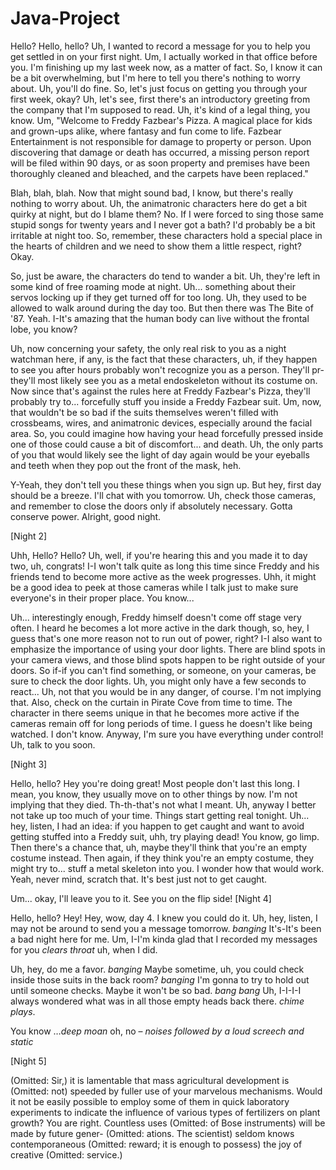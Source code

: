 # Java-Project

Hello? Hello, hello? Uh, I wanted to record a message for you to help you get settled in on your first night. Um, I actually worked in that office before you. I'm finishing up my last week now, as a matter of fact. So, I know it can be a bit overwhelming, but I'm here to tell you there's nothing to worry about. Uh, you'll do fine. So, let's just focus on getting you through your first week, okay?
Uh, let's see, first there's an introductory greeting from the company that I'm supposed to read. Uh, it's kind of a legal thing, you know. Um, "Welcome to Freddy Fazbear's Pizza. A magical place for kids and grown-ups alike, where fantasy and fun come to life. Fazbear Entertainment is not responsible for damage to property or person. Upon discovering that damage or death has occurred, a missing person report will be filed within 90 days, or as soon property and premises have been thoroughly cleaned and bleached, and the carpets have been replaced."

Blah, blah, blah. Now that might sound bad, I know, but there's really nothing to worry about. Uh, the animatronic characters here do get a bit quirky at night, but do I blame them? No. If I were forced to sing those same stupid songs for twenty years and I never got a bath? I'd probably be a bit irritable at night too. So, remember, these characters hold a special place in the hearts of children and we need to show them a little respect, right? Okay.

So, just be aware, the characters do tend to wander a bit. Uh, they're left in some kind of free roaming mode at night. Uh... something about their servos locking up if they get turned off for too long. Uh, they used to be allowed to walk around during the day too. But then there was The Bite of '87. Yeah. I-It's amazing that the human body can live without the frontal lobe, you know?

Uh, now concerning your safety, the only real risk to you as a night watchman here, if any, is the fact that these characters, uh, if they happen to see you after hours probably won't recognize you as a person. They'll pr- they'll most likely see you as a metal endoskeleton without its costume on. Now since that's against the rules here at Freddy Fazbear's Pizza, they'll probably try to... forcefully stuff you inside a Freddy Fazbear suit. Um, now, that wouldn't be so bad if the suits themselves weren't filled with crossbeams, wires, and animatronic devices, especially around the facial area. So, you could imagine how having your head forcefully pressed inside one of those could cause a bit of discomfort... and death. Uh, the only parts of you that would likely see the light of day again would be your eyeballs and teeth when they pop out the front of the mask, heh.

Y-Yeah, they don't tell you these things when you sign up. But hey, first day should be a breeze. I'll chat with you tomorrow. Uh, check those cameras, and remember to close the doors only if absolutely necessary. Gotta conserve power. Alright, good night.

[Night 2]

Uhh, Hello? Hello? Uh, well, if you're hearing this and you made it to day two, uh, congrats! I-I won't talk quite as long this time since Freddy and his friends tend to become more active as the week progresses. Uhh, it might be a good idea to peek at those cameras while I talk just to make sure everyone's in their proper place. You know...

Uh... interestingly enough, Freddy himself doesn't come off stage very often. I heard he becomes a lot more active in the dark though, so, hey, I guess that's one more reason not to run out of power, right? I-I also want to emphasize the importance of using your door lights. There are blind spots in your camera views, and those blind spots happen to be right outside of your doors. So if-if you can't find something, or someone, on your cameras, be sure to check the door lights. Uh, you might only have a few seconds to react... Uh, not that you would be in any danger, of course. I'm not implying that. Also, check on the curtain in Pirate Cove from time to time. The character in there seems unique in that he becomes more active if the cameras remain off for long periods of time. I guess he doesn't like being watched. I don't know. Anyway, I'm sure you have everything under control! Uh, talk to you soon.

[Night 3]

Hello, hello? Hey you're doing great! Most people don't last this long. I mean, you know, they usually move on to other things by now. I'm not implying that they died. Th-th-that's not what I meant. Uh, anyway I better not take up too much of your time. Things start getting real tonight.
Uh... hey, listen, I had an idea: if you happen to get caught and want to avoid getting stuffed into a Freddy suit, uhh, try playing dead! You know, go limp. Then there's a chance that, uh, maybe they'll think that you're an empty costume instead. Then again, if they think you're an empty costume, they might try to... stuff a metal skeleton into you. I wonder how that would work. Yeah, never mind, scratch that. It's best just not to get caught.

Um... okay, I'll leave you to it. See you on the flip side!
[Night 4]

Hello, hello? Hey! Hey, wow, day 4. I knew you could do it.
Uh, hey, listen, I may not be around to send you a message tomorrow. *banging* It's-It's been a bad night here for me. Um, I-I'm kinda glad that I recorded my messages for you *clears throat* uh, when I did.

Uh, hey, do me a favor. *banging* Maybe sometime, uh, you could check inside those suits in the back room? *banging* I'm gonna to try to hold out until someone checks. Maybe it won't be so bad. *bang bang* Uh, I-I-I-I always wondered what was in all those empty heads back there. *chime plays*.

You know …*deep moan* oh, no – *noises followed by a loud screech and static*

[Night 5]

(Omitted: Sir,) it is lamentable that mass agricultural development is (Omitted: not) speeded by fuller use of your marvelous mechanisms. Would it not be easily possible to employ some of them in quick laboratory experiments to indicate the influence of various types of fertilizers on plant growth?
You are right. Countless uses (Omitted: of Bose instruments) will be made by future gener- (Omitted: ations. The scientist) seldom knows contemporaneous (Omitted: reward; it is enough to possess) the joy of creative (Omitted: service.)
